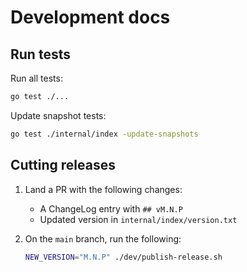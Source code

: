 # Development docs

## Run tests

Run all tests:

```bash
go test ./...
```

Update snapshot tests:

```bash
go test ./internal/index -update-snapshots
```

## Cutting releases

1. Land a PR with the following changes:

   - A ChangeLog entry with `## vM.N.P`
   - Updated version in `internal/index/version.txt`

2. On the `main` branch, run the following:

    ```bash
    NEW_VERSION="M.N.P" ./dev/publish-release.sh
    ```
